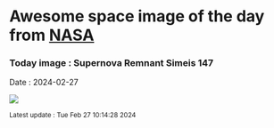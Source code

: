 
# Awesome space image of the day from [NASA](https://api.nasa.gov/)

### Today image : Supernova Remnant Simeis 147
Date : 2024-02-27

![](https://apod.nasa.gov/apod/image/2402/Simeis147_Vetter_960.jpg)

<small>Latest update : Tue Feb 27 10:14:28 2024</small>
        
